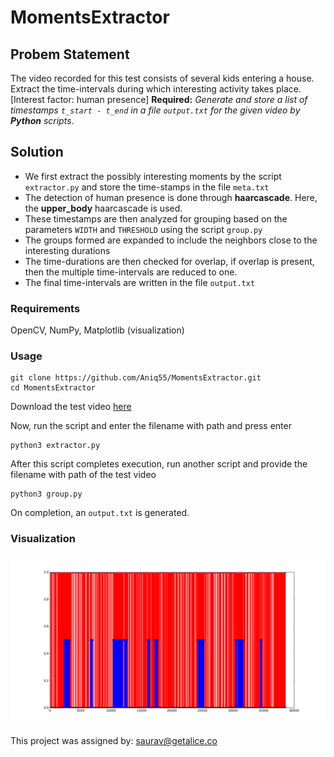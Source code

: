 # MomentsExtractor

## Probem Statement
The video recorded for this test consists of several kids entering a house. Extract the time-intervals during which interesting activity takes place. [Interest factor: human presence]
__Required:__ _Generate and store a list of timestamps `t_start - t_end` in a file `output.txt` for the given video by __Python__ scripts_.

## Solution
* We first extract the possibly interesting moments by the script `extractor.py` and store the time-stamps in the file `meta.txt`
* The detection of human presence is done through __haarcascade__. Here, the __upper_body__ haarcascade is used.
* These timestamps are then analyzed for grouping based on the parameters `WIDTH` and `THRESHOLD` using the script `group.py`
* The groups formed are expanded to include the neighbors close to the interesting durations
* The time-durations are then checked for overlap, if overlap is present, then the multiple time-intervals are reduced to one.
* The final time-intervals are written in the file `output.txt`

### Requirements
OpenCV, NumPy, Matplotlib (visualization)

### Usage
```
git clone https://github.com/Aniq55/MomentsExtractor.git
cd MomentsExtractor
```

Download the test video [here](https://drive.google.com/file/d/0B2vPCVjlmUOsa2otcnJMbmtKRFE/view?usp=sharing)

Now, run the script and enter the filename with path and press enter
```
python3 extractor.py
```
After this script completes execution, run another script and provide the filename with path of the test video

```
python3 group.py
```
On completion, an `output.txt` is  generated.

### Visualization
![alt text](https://github.com/Aniq55/MomentsExtractor/blob/master/tests/test_W200_T80.png)

This project was assigned by: saurav@getalice.co 